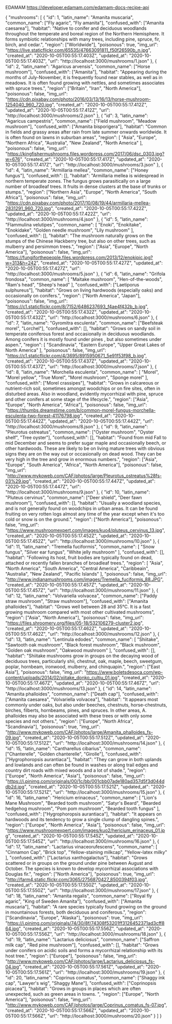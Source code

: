 EDAMAM
https://developer.edamam.com/edamam-docs-recipe-api

{
"mushrooms": [
{
"id": 1,
"latin_name": "Amanita muscaria",
"common_name": ["Fly agaric", "Fly amanita"],
"confused_with": ["Amanita caesarea"],
"habitat": "Native to conifer and deciduous woodlands throughout the temperate and boreal region of the Northern Hemisphere. It forms symbiotic relationships with many trees, including pine, spruce, fir, birch, and cedar.",
"region": ["Worldwide"],
"poisonous": true,
"img_url": "https://live.staticflickr.com/65535/47663091811_f50f26590b_n.jpg",
"created_at": "2020-10-05T00:55:17.403Z",
"updated_at": "2020-10-05T00:55:17.403Z",
"url": "http://localhost:3000/mushrooms/1.json"
},
{
"id": 2,
"latin_name": "Agaricus arvensis",
"common_name": ["Horse mushroom"],
"confused_with": ["Amanita"],
"habitat": "Appearing during the months of July-November, it is frequently found near stables, as well as in meadows. It is often found growing with nettles, and sometimes associates with spruce trees.",
"region": ["Britain", "Iran", "North America"],
"poisonous": false,
"img_url": "https://cdn.pixabay.com/photo/2016/03/13/16/13/horse-mushroom-1254040_960_720.jpg",
"created_at": "2020-10-05T00:55:17.412Z",
"updated_at": "2020-10-05T00:55:17.412Z",
"url": "http://localhost:3000/mushrooms/2.json"
},
{
"id": 3,
"latin_name": "Agaricus campestris",
"common_name": ["Field mushroom", "Meadow mushroom"],
"confused_with": ["Amanita bisporigera"],
"habitat": "Common in fields and grassy areas after rain from late summer onwards worldwide. It is often found on lawns in suburban areas",
"region": [
"Asia",
"Europe",
"Northern Africa",
"Australia",
"New Zealand",
"North America"
],
"poisonous": false,
"img_url": "https://kingfishermushrooms.files.wordpress.com/2017/06/dsc_0303.jpg?w=676",
"created_at": "2020-10-05T00:55:17.417Z",
"updated_at": "2020-10-05T00:55:17.417Z",
"url": "http://localhost:3000/mushrooms/3.json"
},
{
"id": 4,
"latin_name": "Armillaria mellea",
"common_name": ["Honey fungus"],
"confused_with": [],
"habitat": "Armillaria mellea is widespread in northern temperate zones. The fungus grows parasitically on a large number of broadleaf trees. It fruits in dense clusters at the base of trunks or stumps.",
"region": ["Northern Asia", "Europe", "North America", "South Africa"],
"poisonous": false,
"img_url": "https://cdn.pixabay.com/photo/2017/10/08/19/44/armillaria-mellea-2831291_960_720.jpg",
"created_at": "2020-10-05T00:55:17.422Z",
"updated_at": "2020-10-05T00:55:17.422Z",
"url": "http://localhost:3000/mushrooms/4.json"
},
{
"id": 5,
"latin_name": "Flammulina velutipes",
"common_name": [
"Enoki",
"Enokitake",
"Enokidake",
"Golden needle mushroom",
"Lily mushroom"
],
"confused_with": [],
"habitat": "The mushroom naturally grows on the stumps of the Chinese Hackberry tree, but also on other trees, such as mulberry and persimmon trees.",
"region": ["Asia", "Europe", "North America"],
"poisonous": false,
"img_url": "https://fungiforthepeople.files.wordpress.com/2013/12/enokipic.jpg?w=313&h=242",
"created_at": "2020-10-05T00:55:17.427Z",
"updated_at": "2020-10-05T00:55:17.427Z",
"url": "http://localhost:3000/mushrooms/5.json"
},
{
"id": 6,
"latin_name": "Grifola frondosa",
"common_name": [
"Maitake mushroom",
"Hen-of-the-woods",
"Ram's head",
"Sheep's head"
],
"confused_with": ["Laetiporus sulphureus"],
"habitat": "Grows on living hardwoods (especially oaks) and occasionally on conifers.",
"region": ["North America", "Japan"],
"poisonous": false,
"img_url": "https://c1.staticflickr.com/8/7152/6486237693_f4ae4f432b_b.jpg",
"created_at": "2020-10-05T00:55:17.432Z",
"updated_at": "2020-10-05T00:55:17.432Z",
"url": "http://localhost:3000/mushrooms/6.json"
},
{
"id": 7,
"latin_name": "Gyromitra esculenta",
"common_name": ["Beefsteak morel", "Lorchel"],
"confused_with": [],
"habitat": "Grows on sandy soil in temperate coniferous forest and occasionally in deciduous woodlands. Among conifers it is mostly found under pines , but also sometimes under aspen.",
"region": [
"Scandinavia",
"Eastern Europe",
"Upper Great Lakes of North America"
],
"poisonous": false,
"img_url": "https://c1.staticflickr.com/4/3695/8915950671_5e91f53f98_b.jpg",
"created_at": "2020-10-05T00:55:17.437Z",
"updated_at": "2020-10-05T00:55:17.437Z",
"url": "http://localhost:3000/mushrooms/7.json"
},
{
"id": 8,
"latin_name": "Morchella esculenta",
"common_name": [
"Morel",
"Morel yellow",
"True Morel",
"Morel mushroom",
"Sponge morel"
],
"confused_with": ["Morel crassipes"],
"habitat": "Grows in calcareous or nutrient-rich soil, sometimes amongst woodchips or on fire sites, often in disturbed areas. Also in woodland, evidently mycorrhizal with pine, spruce and other conifers at some stage of the lifecycle.",
"region": ["Asia", "Europe", "North America", "Africa"],
"poisonous": false,
"img_url": "https://thumbs.dreamstime.com/b/common-morel-fungus-morchella-esculenta-two-forest-41176798.jpg",
"created_at": "2020-10-05T00:55:17.442Z",
"updated_at": "2020-10-05T00:55:17.442Z",
"url": "http://localhost:3000/mushrooms/8.json"
},
{
"id": 9,
"latin_name": "Pleurotus ostreatus",
"common_name": ["Oyster mushroom", "Oyster shelf", "Tree oyster"],
"confused_with": [],
"habitat": "Found from mid Fall to mid December and seems to prefer sugar maple and occasionally beech, or other hardwoods. These are likely to be on living mature trees with obvious signs they are on the way out or occasionally on dead wood. They can be very high in the tree and grow in enormous numbers.",
"region": ["Asia", "Europe", "South America", "Africa", "North America"],
"poisonous": false,
"img_url": "http://www.mykoweb.com/CAF/photos/large/Pleurotus_ostreatus%28fs-03%29.jpg",
"created_at": "2020-10-05T00:55:17.447Z",
"updated_at": "2020-10-05T00:55:17.447Z",
"url": "http://localhost:3000/mushrooms/9.json"
},
{
"id": 10,
"latin_name": "Pluteus cervinus",
"common_name": ["Deer shield", "Deer fawn mushroom"],
"confused_with": [],
"habitat": "Usually a woodland species, and is not generally found on woodchips in urban areas. It can be found fruiting on very rotten logs almost any time of the year except when it's too cold or snow is on the ground.",
"region": ["North America"],
"poisonous": false,
"img_url": "https://www.mushroomexpert.com/images/kuo4/pluteus_cervinus_13.jpg",
"created_at": "2020-10-05T00:55:17.452Z",
"updated_at": "2020-10-05T00:55:17.452Z",
"url": "http://localhost:3000/mushrooms/10.json"
},
{
"id": 11,
"latin_name": "Tremella fuciformis",
"common_name": [
"Snow fungus",
"Silver ear fungus",
"White jelly mushroom"
],
"confused_with": [],
"habitat": "Following its host, fruit bodies are typically found on dead, attached or recently fallen branches of broadleaf trees.",
"region": [
"Asia",
"North America",
"South America",
"Central America",
"Caribbeain",
"Australia",
"New Zealand",
"Pacific Islands"
],
"poisonous": false,
"img_url": "http://www.indianamushrooms.com/images/Tremella_fuciformis_88.JPG",
"created_at": "2020-10-05T00:55:17.457Z",
"updated_at": "2020-10-05T00:55:17.457Z",
"url": "http://localhost:3000/mushrooms/11.json"
},
{
"id": 12,
"latin_name": "Volvariella volvacea",
"common_name": ["Paddy straw mushroom", "Straw mushroom"],
"confused_with": ["Amanita phalloides"],
"habitat": "Grows well between 28 and 35°C. It is a fast growing mushroom compared with most other cultivated mushrooms",
"region": ["Asia", "North America"],
"poisonous": false,
"img_url": "https://files.shroomery.org/files/05-18/532106279-cluster2.jpg",
"created_at": "2020-10-05T00:55:17.462Z",
"updated_at": "2020-10-05T00:55:17.462Z",
"url": "http://localhost:3000/mushrooms/12.json"
},
{
"id": 13,
"latin_name": "Lentinula edodes",
"common_name": [
"Shiitake",
"Sawtooth oak mushroom",
"Black forest mushroom",
"Black mushroom",
"Golden oak mushroom",
"Oakwood mushroom"
],
"confused_with": [],
"habitat": "Shiitake mushrooms grow in groups on the decaying wood of deciduous trees, particularly shii, chestnut, oak, maple, beech, sweetgum, poplar, hornbeam, ironwood, mulberry, and chinquapin.",
"region": ["East Asia"],
"poisonous": false,
"img_url": "https://www.boletsdesoca.com/wp-content/uploads/2014/02/xiitake_donko_cultiu_01.jpg",
"created_at": "2020-10-05T00:55:17.467Z",
"updated_at": "2020-10-05T00:55:17.467Z",
"url": "http://localhost:3000/mushrooms/13.json"
},
{
"id": 14,
"latin_name": "Amanita phalloides",
"common_name": ["Death cap"],
"confused_with": ["Amanita caesarea", "Volvariella volvacea"],
"habitat": "It appears most commonly under oaks, but also under beeches, chestnuts, horse-chestnuts, birches, filberts, hornbeams, pines, and spruces. In other areas, A. phalloides may also be associated with these trees or with only some species and not others.",
"region": ["Europe", "North Africa", "Scandinavia"],
"poisonous": true,
"img_url": "http://www.mykoweb.com/CAF/photos/large/Amanita_phalloides_fs-09.jpg",
"created_at": "2020-10-05T00:55:17.512Z",
"updated_at": "2020-10-05T00:55:17.512Z",
"url": "http://localhost:3000/mushrooms/14.json"
},
{
"id": 15,
"latin_name": "Cantharellus cibarius",
"common_name": ["Chanterelle", "Golden chanterelle", "Girolle"],
"confused_with": ["Hygrophoropsis aurantiaca"],
"habitat": "They can grow in both uplands and lowlands and can often be found in washes or along trail edges and country dirt roads with mixed woods and a lot of shade.",
"region": ["Europe", "North America", "Asia"],
"poisonous": false,
"img_url": "https://i.pinimg.com/originals/00/1c/bb/001cbb07ade180ad357d5f3d044ddb2d.jpg",
"created_at": "2020-10-05T00:55:17.521Z",
"updated_at": "2020-10-05T00:55:17.521Z",
"url": "http://localhost:3000/mushrooms/15.json"
},
{
"id": 16,
"latin_name": "Hericium erinaceus",
"common_name": [
"Lion's Mane Mushroom",
"Bearded tooth mushroom",
"Satyr's Beard",
"Bearded hedgehog mushroom",
"Pom pom mushroom",
"Bearded tooth fungus"
],
"confused_with": ["Hygrophoropsis aurantiaca"],
"habitat": "It appears on hardwoods and its tendency to grow a single clump of dangling spines.",
"region": ["Europe", "North America", "Asia"],
"poisonous": false,
"img_url": "https://www.mushroomexpert.com/images/kuo2/hericium_erinaceus_01.jpg",
"created_at": "2020-10-05T00:55:17.545Z",
"updated_at": "2020-10-05T00:55:17.545Z",
"url": "http://localhost:3000/mushrooms/16.json"
},
{
"id": 17,
"latin_name": "Lactarius vinaceorufescens",
"common_name": [
"Cinnamon Cap",
"Brick top",
"Yellow-staining milkcap",
"Yellow-latex milky"
],
"confused_with": ["Lactarius xanthogalactus"],
"habitat": "Grows scattered or in groups on the ground under pine between August and October. The species is known to develop mycorrhizal associations with Douglas fir.",
"region": ["North America"],
"poisonous": true,
"img_url": "http://farm4.static.flickr.com/3065/2756870427_8500394f03.jpg",
"created_at": "2020-10-05T00:55:17.550Z",
"updated_at": "2020-10-05T00:55:17.550Z",
"url": "http://localhost:3000/mushrooms/17.json"
},
{
"id": 18,
"latin_name": "Amanita regalis",
"common_name": ["Royal fly agaric", "King of Sweden Amanita"],
"confused_with": ["Amanita muscaria"],
"habitat": "A rare species typically found growing on the ground in mountainous forests, both deciduous and coniferous.",
"region": ["Scandinavia", "Europe", "Alaska"],
"poisonous": true,
"img_url": "https://i.pinimg.com/originals/74/30/8f/74308f53201ff3126452371ad3cff864.jpg",
"created_at": "2020-10-05T00:55:17.556Z",
"updated_at": "2020-10-05T00:55:17.556Z",
"url": "http://localhost:3000/mushrooms/18.json"
},
{
"id": 19,
"latin_name": "Lactarius deliciosus",
"common_name": ["Saffron milk cap", "Red pine mushroom"],
"confused_with": [],
"habitat": "Grows under conifers on acidic soils and forms a mycorrhizal relationship with its host tree.",
"region": ["Europe"],
"poisonous": false,
"img_url": "http://www.mykoweb.com/CAF/photos/large/Lactarius_deliciosus_fs-04.jpg",
"created_at": "2020-10-05T00:55:17.561Z",
"updated_at": "2020-10-05T00:55:17.561Z",
"url": "http://localhost:3000/mushrooms/19.json"
},
{
"id": 20,
"latin_name": "Coprinus comatus",
"common_name": ["Shaggy ink cap", "Lawyer's wig", "Shaggy Mane"],
"confused_with": ["Coprinopsis picacea"],
"habitat": "Grows in groups in places which are often unexpected, such as green areas in towns. ",
"region": ["Europe", "North America"],
"poisonous": false,
"img_url": "http://www.mykoweb.com/CAF/photos/large/Coprinus_comatus_fs-07.jpg",
"created_at": "2020-10-05T00:55:17.566Z",
"updated_at": "2020-10-05T00:55:17.566Z",
"url": "http://localhost:3000/mushrooms/20.json"
}
]
}
